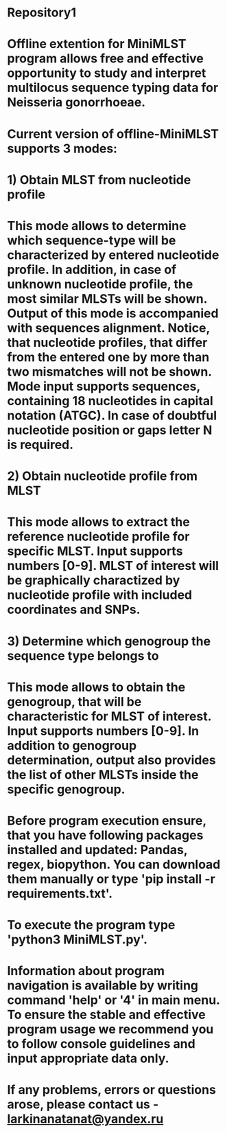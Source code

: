 # Repository1

# Offline extention for MiniMLST program allows free and effective opportunity to study and interpret multilocus sequence typing data for Neisseria gonorrhoeae.

# Current version of offline-MiniMLST supports 3 modes:

# 1) Obtain MLST from nucleotide profile
# This mode allows to determine which sequence-type will be characterized by entered nucleotide profile. In addition, in case of unknown nucleotide profile, the most similar MLSTs will be shown. Output of this mode is accompanied with sequences alignment. Notice, that nucleotide profiles, that differ from the entered one by more than two mismatches will not be shown. Mode input supports sequences, containing 18 nucleotides in capital notation (ATGC). In case of doubtful nucleotide position or gaps letter N is required.

# 2) Obtain nucleotide profile from MLST
# This mode allows to extract the reference nucleotide profile for specific MLST. Input supports numbers [0-9]. MLST of interest will be graphically charactized by nucleotide profile with included coordinates and SNPs.

# 3) Determine which genogroup the sequence type belongs to
# This mode allows to obtain the genogroup, that will be characteristic for MLST of interest. Input supports numbers [0-9]. In addition to genogroup determination, output also provides the list of other      MLSTs inside the specific genogroup.

# Before program execution ensure, that you have following packages installed and updated: Pandas, regex, biopython. You can download them manually or type 'pip install -r requirements.txt'.

# To execute the program type 'python3 MiniMLST.py'.

# Information about program navigation is available by writing command 'help' or '4' in main menu. To ensure the stable and effective program usage we recommend you to follow console guidelines and input appropriate data only.

# If any problems, errors or questions arose, please contact us - larkinanatanat@yandex.ru 
 


